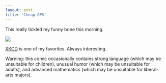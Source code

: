 ```yaml
---
layout: post
title: 'Cheap GPS'
---
```

This really tickled my funny bone this morning.

![](http://imgs.xkcd.com/comics/cheap_gps.png)

[XKCD](http://xdcd.com) is one of my favorites. Always interesting.

Warning: this comic occasionally contains strong language (which may be unsuitable for children), unusual humor (which may be unsuitable for adults), and advanced mathematics (which may be unsuitable for liberal-arts majors).
